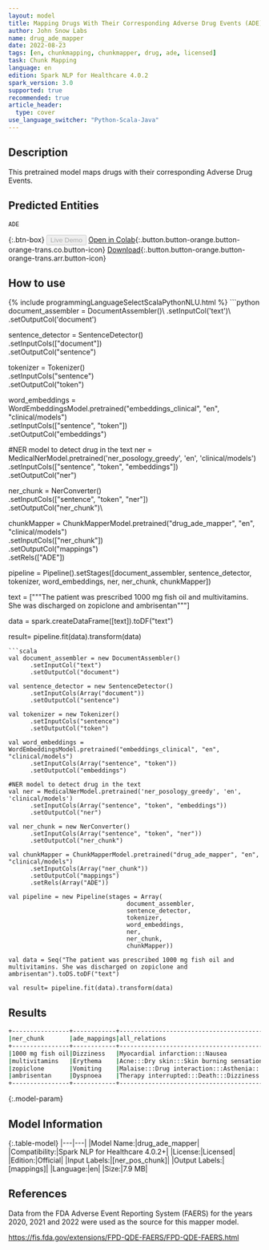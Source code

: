 ```yaml
---
layout: model
title: Mapping Drugs With Their Corresponding Adverse Drug Events (ADE)
author: John Snow Labs
name: drug_ade_mapper
date: 2022-08-23
tags: [en, chunkmapping, chunkmapper, drug, ade, licensed]
task: Chunk Mapping
language: en
edition: Spark NLP for Healthcare 4.0.2
spark_version: 3.0
supported: true
recommended: true
article_header:
  type: cover
use_language_switcher: "Python-Scala-Java"
---
```


## Description

This pretrained model maps drugs with their corresponding Adverse Drug Events.

## Predicted Entities

`ADE`

{:.btn-box}
<button class="button button-orange" disabled>Live Demo</button>
[Open in Colab](https://colab.research.google.com/github/JohnSnowLabs/spark-nlp-workshop/blob/master/tutorials/Certification_Trainings/Healthcare/26.Chunk_Mapping.ipynb){:.button.button-orange.button-orange-trans.co.button-icon}
[Download](https://s3.amazonaws.com/auxdata.johnsnowlabs.com/clinical/models/drug_ade_mapper_en_4.0.2_3.0_1661250246683.zip){:.button.button-orange.button-orange-trans.arr.button-icon}

## How to use



<div class="tabs-box" markdown="1">
{% include programmingLanguageSelectScalaPythonNLU.html %}
```python
document_assembler = DocumentAssembler()\
      .setInputCol('text')\
      .setOutputCol('document')

sentence_detector = SentenceDetector()\
      .setInputCols(["document"])\
      .setOutputCol("sentence")

tokenizer = Tokenizer()\
      .setInputCols("sentence")\
      .setOutputCol("token")

word_embeddings = WordEmbeddingsModel.pretrained("embeddings_clinical", "en", "clinical/models")\
      .setInputCols(["sentence", "token"])\
      .setOutputCol("embeddings")

#NER model to detect drug in the text
ner = MedicalNerModel.pretrained('ner_posology_greedy', 'en', 'clinical/models') \
      .setInputCols(["sentence", "token", "embeddings"]) \
      .setOutputCol("ner")

ner_chunk = NerConverter() \
      .setInputCols(["sentence", "token", "ner"]) \
      .setOutputCol("ner_chunk")\

chunkMapper = ChunkMapperModel.pretrained("drug_ade_mapper", "en", "clinical/models")\
      .setInputCols(["ner_chunk"])\
      .setOutputCol("mappings")\
      .setRels(["ADE"])

pipeline = Pipeline().setStages([document_assembler,
                                 sentence_detector,
                                 tokenizer, 
                                 word_embeddings,
                                 ner, 
                                 ner_chunk, 
                                 chunkMapper])

text = ["""The patient was prescribed 1000 mg fish oil and multivitamins. 
            She was discharged on zopiclone and ambrisentan"""]

data = spark.createDataFrame([text]).toDF("text")

result= pipeline.fit(data).transform(data)

```
```scala
val document_assembler = new DocumentAssembler()
      .setInputCol("text")
      .setOutputCol("document")

val sentence_detector = new SentenceDetector()
      .setInputCols(Array("document"))
      .setOutputCol("sentence")

val tokenizer = new Tokenizer()
      .setInputCols("sentence")
      .setOutputCol("token")

val word_embeddings = WordEmbeddingsModel.pretrained("embeddings_clinical", "en", "clinical/models")
      .setInputCols(Array("sentence", "token"))
      .setOutputCol("embeddings")

#NER model to detect drug in the text
val ner = MedicalNerModel.pretrained('ner_posology_greedy', 'en', 'clinical/models') 
      .setInputCols(Array("sentence", "token", "embeddings"))
      .setOutputCol("ner")

val ner_chunk = new NerConverter() 
      .setInputCols(Array("sentence", "token", "ner")) 
      .setOutputCol("ner_chunk")

val chunkMapper = ChunkMapperModel.pretrained("drug_ade_mapper", "en", "clinical/models")
      .setInputCols(Array("ner_chunk"))
      .setOutputCol("mappings")
      .setRels(Array("ADE"))

val pipeline = new Pipeline(stages = Array(
                                 document_assembler,
                                 sentence_detector,
                                 tokenizer, 
                                 word_embeddings,
                                 ner, 
                                 ner_chunk, 
                                 chunkMapper))

val data = Seq("The patient was prescribed 1000 mg fish oil and multivitamins. She was discharged on zopiclone and ambrisentan").toDS.toDF("text")

val result= pipeline.fit(data).transform(data)
```
</div>

## Results

```bash
+----------------+------------+-------------------------------------------------------------------------------------------+
|ner_chunk       |ade_mappings|all_relations                                                                              |
+----------------+------------+-------------------------------------------------------------------------------------------+
|1000 mg fish oil|Dizziness   |Myocardial infarction:::Nausea                                                             |
|multivitamins   |Erythema    |Acne:::Dry skin:::Skin burning sensation:::Inappropriate schedule of product administration|
|zopiclone       |Vomiting    |Malaise:::Drug interaction:::Asthenia:::Hyponatraemia                                      |
|ambrisentan     |Dyspnoea    |Therapy interrupted:::Death:::Dizziness:::Drug ineffective                                 |
+----------------+------------+-------------------------------------------------------------------------------------------+
```

{:.model-param}
## Model Information

{:.table-model}
|---|---|
|Model Name:|drug_ade_mapper|
|Compatibility:|Spark NLP for Healthcare 4.0.2+|
|License:|Licensed|
|Edition:|Official|
|Input Labels:|[ner_pos_chunk]|
|Output Labels:|[mappings]|
|Language:|en|
|Size:|7.9 MB|

## References

Data from the FDA Adverse Event Reporting System (FAERS) for the years 2020, 2021 and 2022 were used as the source for this mapper model.

https://fis.fda.gov/extensions/FPD-QDE-FAERS/FPD-QDE-FAERS.html
